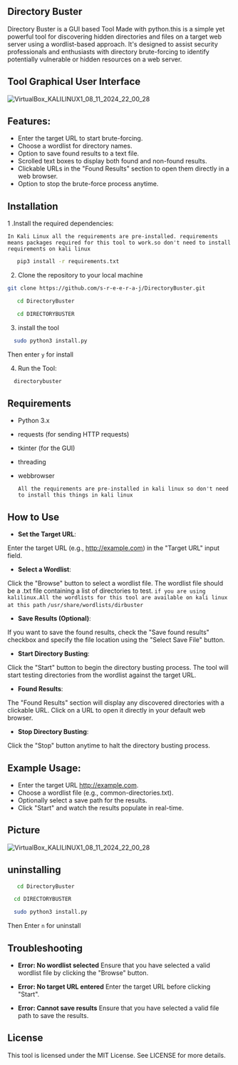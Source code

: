 ## Directory Buster
Directory Buster is a GUI based Tool Made with python.this is a simple yet powerful tool for discovering hidden directories and files on a target web server using a wordlist-based approach. It's designed to assist security professionals and enthusiasts with directory brute-forcing to identify potentially vulnerable or hidden resources on a web server.

## Tool Graphical User Interface

![VirtualBox_KALILINUX1_08_11_2024_22_00_28](https://github.com/user-attachments/assets/c7e808b1-ea27-4831-8497-d95e490be0a6)




## Features:
- Enter the target URL to start brute-forcing.
- Choose a wordlist for directory names.
- Option to save found results to a text file.
- Scrolled text boxes to display both found and non-found results.
- Clickable URLs in the "Found Results" section to open them directly in a web browser.
- Option to stop the brute-force process anytime.
## Installation

1 .Install the required dependencies:


`In Kali Linux all the requirements are pre-installed. requirements means packages required for this tool to work.so don't need to install requirements on kali linux`
```bash
   pip3 install -r requirements.txt
```
2. Clone the repository to your local machine
```bash
git clone https://github.com/s-r-e-e-r-a-j/DirectoryBuster.git
```
```bash
   cd DirectoryBuster
```
```bash
   cd DIRECTORYBUSTER
```
3. install the tool
  ```bash
    sudo python3 install.py
```
Then enter `y` for install

4. Run the Tool:
```bash
  directorybuster
```
## Requirements
- Python 3.x
- requests (for sending HTTP requests)
- tkinter (for the GUI)
- threading
- webbrowser

  
  `All the requirements are pre-installed in kali linux so don't need to install this things in kali linux`


 ## How to Use
 
- **Set the Target URL**:

Enter the target URL (e.g., http://example.com) in the "Target URL" input field.

- **Select a Wordlist**:

Click the "Browse" button to select a wordlist file. The wordlist file should be a .txt file containing a list of directories to test.
`if you are using kalilinux.All the wordlists for this tool are available on kali linux at this path`
`/usr/share/wordlists/dirbuster`

- **Save Results (Optional)**:

If you want to save the found results, check the "Save found results" checkbox and specify the file location using the "Select Save File" button.

- **Start Directory Busting**:

Click the "Start" button to begin the directory busting process. The tool will start testing directories from the wordlist against the target URL.

- **Found Results**:

The "Found Results" section will display any discovered directories with a clickable URL. Click on a URL to open it directly in your default web browser.

- **Stop Directory Busting**:

Click the "Stop" button anytime to halt the directory busting process.

## Example Usage:
- Enter the target URL http://example.com.
- Choose a wordlist file (e.g., common-directories.txt).
- Optionally select a save path for the results.
- Click "Start" and watch the results populate in real-time.

## Picture

![VirtualBox_KALILINUX1_08_11_2024_22_00_28](https://github.com/user-attachments/assets/7f496402-1321-478b-a960-9b17f91bd82a)



## uninstalling

```bash
   cd DirectoryBuster
```
```bash
  cd DIRECTORYBUSTER
```
```bash
  sudo python3 install.py
```
Then Enter `n` for uninstall


## Troubleshooting

- **Error: No wordlist selected**
Ensure that you have selected a valid wordlist file by clicking the "Browse" button.

- **Error: No target URL entered**
Enter the target URL before clicking "Start".

- **Error: Cannot save results**
Ensure that you have selected a valid file path to save the results.

## License
This tool is licensed under the MIT License. See LICENSE for more details.


